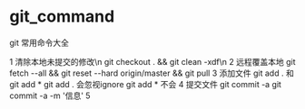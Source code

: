 # git_command
git 常用命令大全

1 清除本地未提交的修改\n
git checkout . && git clean -xdf\n
2 远程覆盖本地
git fetch --all &&  git reset --hard origin/master && git pull
3 添加文件
git add . 和git add * 
git add . 会忽视ignore git add * 不会
4 提交文件
git commit -a 
git commit -a -m '信息'
5 
